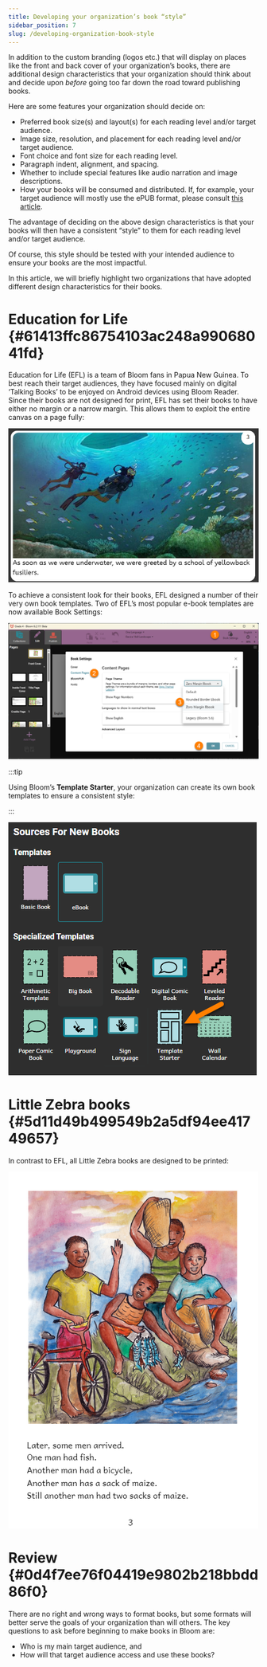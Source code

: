 ```yaml
---
title: Developing your organization’s book “style”
sidebar_position: 7
slug: /developing-organization-book-style
---
```




In addition to the custom branding (logos etc.) that will display on places like the front and back cover of your organization’s books, there are additional design characteristics that your organization should think about and decide upon _before_ going too far down the road toward publishing books. 


Here are some features your organization should decide on:

- Preferred book size(s) and layout(s) for each reading level and/or target audience.
- Image size, resolution, and placement for each reading level and/or target audience.
- Font choice and font size for each reading level.
- Paragraph indent, alignment, and spacing.
- Whether to include special features like audio narration and image descriptions.
- How your books will be consumed and distributed. If, for example, your target audience will mostly use the ePUB format, please consult [this article](/ePUB-notes).

The advantage of deciding on the above design characteristics is that your books will then have a consistent “style” to them for each reading level and/or target audience. 


Of course, this style should be tested with your intended audience to ensure your books are the most impactful.


In this article, we will briefly highlight two organizations that have adopted different design characteristics for their books.


# Education for Life {#61413ffc86754103ac248a99068041fd}


Education for Life (EFL) is a team of Bloom fans in Papua New Guinea. To best reach their target audiences, they have focused mainly on digital ‘Talking Books’ to be enjoyed on Android devices using Bloom Reader. Since their books are not designed for print, EFL has set their books to have either no margin or a narrow margin. This allows them to exploit the entire canvas on a page fully:


![](./developing-organization-book-style.fbe5e443-f4e3-4b33-aac1-7dff40c026b9.png)


To achieve a consistent look for their books, EFL designed a number of their very own book templates. Two of EFL’s most popular e-book templates are now available Book Settings:


![](./developing-organization-book-style.2764bb19-df12-8041-ba17-eae8d7d9ac85.png)


:::tip

Using Bloom’s **Template Starter**, your organization can create its own book templates to ensure a consistent style:

:::




 


![](./developing-organization-book-style.2764bb19-df12-8081-a2f1-dc63d9af132d.png)


# Little Zebra books {#5d11d49b499549b2a5df94ee41749657}


In contrast to EFL, all Little Zebra books are designed to be printed:


![](./developing-organization-book-style.c97d281c-58b0-4a88-92a9-690c92a70c9f.png)


# Review {#0d4f7ee76f04419e9802b218bbdd86f0}


There are no right and wrong ways to format books, but some formats will better serve the goals of your organization than will others. The key questions to ask before beginning to make books in Bloom are:

- Who is my main target audience, and
- How will that target audience access and use these books?
